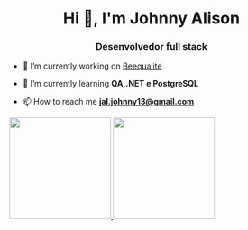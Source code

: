 <h1 align="center">Hi 👋, I'm Johnny Alison</h1>
<h3 align="center">Desenvolvedor full stack</h3>

- 🔭 I’m currently working on [Beequalite](https://beequalite.herokuapp.com/#/login)

- 🌱 I’m currently learning **QA,.NET e PostgreSQL**

- 📫 How to reach me **jal.johnny13@gmail.com**


<div>
  <a href="https://github.com/johnny-rizzo">
  <img height="180em" src="https://github-readme-stats.vercel.app/api?username=johnnyrizzo&show_icons=true&theme=dracula&include_all_commits=true&count_private=true"/>
  <img height="180em" src="https://github-readme-stats.vercel.app/api/top-langs/?username=johnnyrizzo&layout=compact&langs_count=7&theme=dracula"/>
</div>




